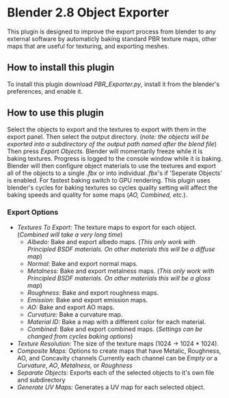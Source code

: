 # Blender 2.8 Object Exporter
This plugin is designed to improve the export process from blender to any external software by automaticly baking standard PBR texture maps, other maps that are useful for texturing, and exporting meshes.
## How to install this plugin
To install this plugin download *PBR_Exporter.py*, install it from the blender's preferences, and enable it.
## How to use this plugin
Select the objects to export and the textures to export with them in the export panel. Then select the output directory. (*note: the objects will be exported into a subdirectory of the output path named after the blend file*) Then press *Export Objects*. Blender will momentarily freeze while it is baking textures. Progress is logged to the console window while it is baking. Blender will then configure object materials to use the textures and export all of the objects to a single *.fbx* or into individual *.fbx*'s if 'Seperate Objects' is enabled. For fastest baking switch to GPU rendering. This plugin uses blender's cycles for baking textures so cycles quality setting will affect the baking speeds and quality for some maps (*AO, Combined, etc.*).



### Export Options
- *Textures To Export:* The texture maps to export for each object. (*Combined will take a very long time*)
	- *Albedo:* Bake and export albedo maps. (*This only work with Principled BSDF materials. On other materials this will be a diffuse map*) 
	- *Normal:* Bake and export normal maps.
	- *Metalness:* Bake and export metalness maps. (*This only work with Principled BSDF materials. On other materials this will be a gloss map*) 
	- *Roughness:* Bake and export roughness maps.
	- *Emission:* Bake and export emission maps.
	- *AO:* Bake and export AO maps.
	- *Curvature:* Bake a curvature map.
	- *Material ID:* Bake a map with a different color for each material.
	- *Combined:* Bake and export combined maps. (*Settings can be changed from cycles baking options*)
- *Texture Resolution:* The size of the texture maps (1024 -> 1024 * 1024).
- *Composite Maps:* Options to create maps that have Metalic, Roughness, AO, and Concavity channels  Currently each channel can be *Empty* or a *Curvature*, *AO*, *Metalness*, or *Roughness*
- *Separate Objects:* Exports each of the selected objects to it's own file and subdirectory
- *Generate UV Maps:* Generates a UV map for each selected object.
